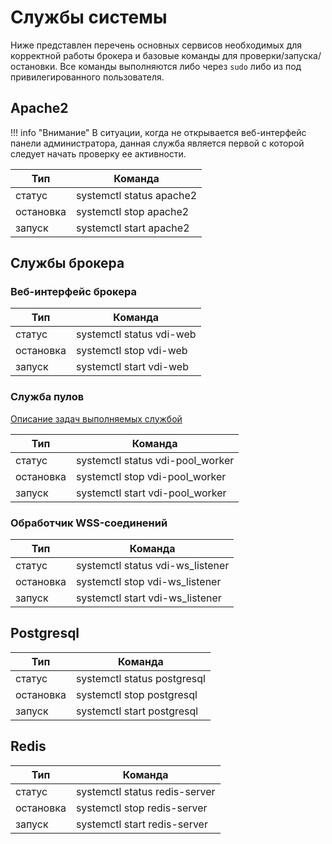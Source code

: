 # Службы системы

Ниже представлен перечень основных сервисов необходимых для корректной работы брокера и базовые команды для 
проверки/запуска/остановки. Все команды выполняются либо через `sudo` либо из под привилегированного пользователя.

## Apache2

!!! info "Внимание"
    В ситуации, когда не открывается веб-интерфейс панели администратора, данная служба является первой с которой 
    следует начать проверку ее активности.

| Тип        | Команда
|------------|---------------------------------------|
| статус     | systemctl status apache2              |
| остановка  | systemctl stop apache2                |
| запуск     | systemctl start apache2               |


## Службы брокера

### Веб-интерфейс брокера

| Тип        | Команда
|------------|---------------------------------------|
| статус     | systemctl status vdi-web              |
| остановка  | systemctl stop vdi-web                |
| запуск     | systemctl start vdi-web               |


### Служба пулов
[Описание задач выполняемых службой](../worker/tasks.md)


| Тип        | Команда
|------------|---------------------------------------|
| статус     | systemctl status vdi-pool_worker      |
| остановка  | systemctl stop vdi-pool_worker        |
| запуск     | systemctl start vdi-pool_worker       |


### Обработчик WSS-соединений

| Тип        | Команда
|------------|---------------------------------------|
| статус     | systemctl status vdi-ws_listener      |
| остановка  | systemctl stop vdi-ws_listener        |
| запуск     | systemctl start vdi-ws_listener       |


## Postgresql

| Тип        | Команда
|------------|---------------------------------------|
| статус     | systemctl status postgresql           |
| остановка  | systemctl stop postgresql             |
| запуск     | systemctl start postgresql            |


## Redis

| Тип        | Команда
|------------|---------------------------------------|
| статус     | systemctl status redis-server         |
| остановка  | systemctl stop redis-server           |
| запуск     | systemctl start redis-server          |
